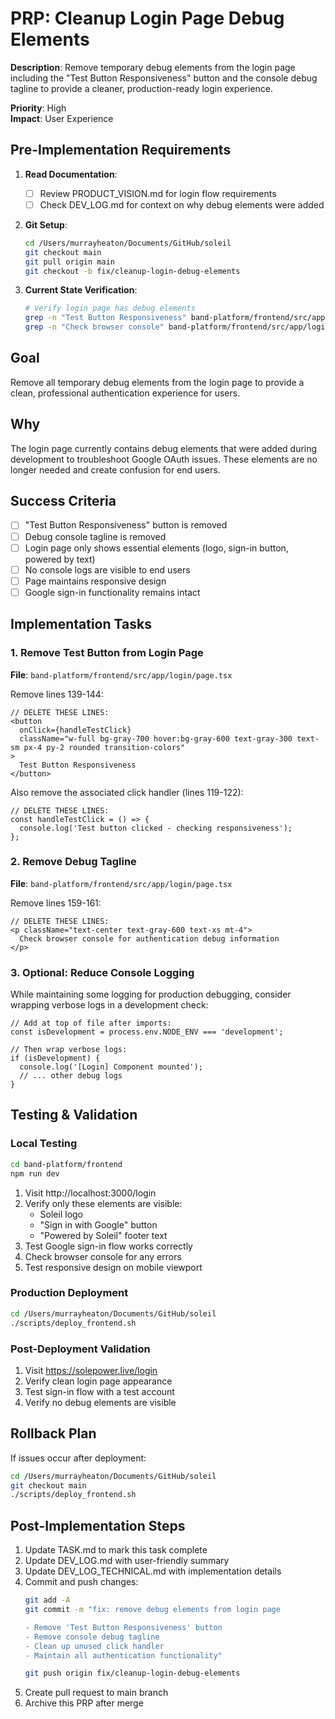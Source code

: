 # PRP: Cleanup Login Page Debug Elements

**Description**: Remove temporary debug elements from the login page including the "Test Button Responsiveness" button and the console debug tagline to provide a cleaner, production-ready login experience.

**Priority**: High  
**Impact**: User Experience

## Pre-Implementation Requirements

1. **Read Documentation**:
   - [ ] Review PRODUCT_VISION.md for login flow requirements
   - [ ] Check DEV_LOG.md for context on why debug elements were added

2. **Git Setup**:
   ```bash
   cd /Users/murrayheaton/Documents/GitHub/soleil
   git checkout main
   git pull origin main
   git checkout -b fix/cleanup-login-debug-elements
   ```

3. **Current State Verification**:
   ```bash
   # Verify login page has debug elements
   grep -n "Test Button Responsiveness" band-platform/frontend/src/app/login/page.tsx
   grep -n "Check browser console" band-platform/frontend/src/app/login/page.tsx
   ```

## Goal

Remove all temporary debug elements from the login page to provide a clean, professional authentication experience for users.

## Why

The login page currently contains debug elements that were added during development to troubleshoot Google OAuth issues. These elements are no longer needed and create confusion for end users.

## Success Criteria

- [ ] "Test Button Responsiveness" button is removed
- [ ] Debug console tagline is removed
- [ ] Login page only shows essential elements (logo, sign-in button, powered by text)
- [ ] No console logs are visible to end users
- [ ] Page maintains responsive design
- [ ] Google sign-in functionality remains intact

## Implementation Tasks

### 1. Remove Test Button from Login Page

**File**: `band-platform/frontend/src/app/login/page.tsx`

Remove lines 139-144:
```tsx
// DELETE THESE LINES:
<button
  onClick={handleTestClick}
  className="w-full bg-gray-700 hover:bg-gray-600 text-gray-300 text-sm px-4 py-2 rounded transition-colors"
>
  Test Button Responsiveness
</button>
```

Also remove the associated click handler (lines 119-122):
```tsx
// DELETE THESE LINES:
const handleTestClick = () => {
  console.log('Test button clicked - checking responsiveness');
};
```

### 2. Remove Debug Tagline

**File**: `band-platform/frontend/src/app/login/page.tsx`

Remove lines 159-161:
```tsx
// DELETE THESE LINES:
<p className="text-center text-gray-600 text-xs mt-4">
  Check browser console for authentication debug information
</p>
```

### 3. Optional: Reduce Console Logging

While maintaining some logging for production debugging, consider wrapping verbose logs in a development check:

```tsx
// Add at top of file after imports:
const isDevelopment = process.env.NODE_ENV === 'development';

// Then wrap verbose logs:
if (isDevelopment) {
  console.log('[Login] Component mounted');
  // ... other debug logs
}
```

## Testing & Validation

### Local Testing
```bash
cd band-platform/frontend
npm run dev
```

1. Visit http://localhost:3000/login
2. Verify only these elements are visible:
   - Soleil logo
   - "Sign in with Google" button  
   - "Powered by Soleil" footer text
3. Test Google sign-in flow works correctly
4. Check browser console for any errors
5. Test responsive design on mobile viewport

### Production Deployment
```bash
cd /Users/murrayheaton/Documents/GitHub/soleil
./scripts/deploy_frontend.sh
```

### Post-Deployment Validation
1. Visit https://solepower.live/login
2. Verify clean login page appearance
3. Test sign-in flow with a test account
4. Verify no debug elements are visible

## Rollback Plan

If issues occur after deployment:
```bash
cd /Users/murrayheaton/Documents/GitHub/soleil
git checkout main
./scripts/deploy_frontend.sh
```

## Post-Implementation Steps

1. Update TASK.md to mark this task complete
2. Update DEV_LOG.md with user-friendly summary
3. Update DEV_LOG_TECHNICAL.md with implementation details
4. Commit and push changes:
   ```bash
   git add -A
   git commit -m "fix: remove debug elements from login page

   - Remove 'Test Button Responsiveness' button
   - Remove console debug tagline
   - Clean up unused click handler
   - Maintain all authentication functionality"
   
   git push origin fix/cleanup-login-debug-elements
   ```
5. Create pull request to main branch
6. Archive this PRP after merge